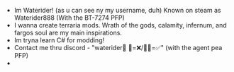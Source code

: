 - Im Waterider! (as u can see ny my username, duh) Known on steam as Waterider888 (With the BT-7274 PFP)
- I wanna create terraria mods. Wrath of the gods, calamity, infernum, and fargos soul are my main inspirations. 
- Im tryna learn C# for modding!
- Contact me thru discord - "waterider🧀 🌳=❌/🌳🔥=✅" (with the agent pea PFP) 
- 

<!---
Waterider/Waterider is a ✨ special ✨ repository because its `README.md` (this file) appears on your GitHub profile.
You can click the Preview link to take a look at your changes.
--->
